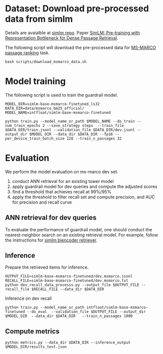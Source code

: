 # Dataset: Download pre-processed data from simlm

Details are avaialble at [simlm repo](https://github.com/microsoft/unilm/tree/master/simlm). Paper [SimLM: Pre-training with Representation Bottleneck for Dense Passage Retrieval](https://aclanthology.org/2023.acl-long.125.pdf).

The following script will download the pre-processed data for [MS-MARCO passage ranking](https://microsoft.github.io/msmarco/) task.

```shell
bash scripts/download_msmarco_data.sh
```

# Model training 
The following script is used to train the guardrail model.
```shell
MODEL_DIR=simlm-base-msmarco-finetuned_ls32
DATA_DIR=data/msmarco_bm25_official/
MODEL_NAME=intfloat/simlm-base-msmarco-finetuned

python train.py --model_name_or_path $MODEL_NAME --do_train --num_train_epochs 2 --save_strategy steps  --train_file $DATA_DIR/train.jsonl --validation_file $DATA_DIR/dev.jsonl --output_dir $MODEL_DIR --data_dir $DATA_DIR --fp16 --per_device_train_batch_size 128 --train_n_passages 32
```

# Evaluation
We perform the model evaluation on ms-marco dev set. 
1. conduct ANN retrieval for an existing tower model
2. apply guardrail model for dev queries and compute the adjusted scores
3. find a threshold that achieves recall at 99%/95%
4. apply the threshold to filter recall set and compute precision, and AUC for precision and recall curve 

## ANN retrieval for dev queries
To evaluate the performance of guardrail model, one should conduct the nearest-neighbor search on an existing retrieval model. For example, follow the instructions for [simlm biencoder retriever](https://github.com/microsoft/unilm/tree/master/simlm#evaluate-our-fine-tuned-biencoder-retriever).

## Inference
Prepare the retrieved items for inference.
```shell
OUTPUT_FILE=simlm-base-msmarco-finetuned/dev.msmarco.jsonl
RECALL_FILE=simlm-base-msmarco-finetuned/dev.msmarco.txt
python dev_recall_data_processs.py --output_file $OUTPUT_FILE --recall_file $RECALL_FILE --data_dir $DATA_DIR
```

Inference on dev recall
```shell
python train.py --model_name_or_path intfloat/simlm-base-msmarco-finetuned --do_eval  --validation_file $OUTPUT_FILE --output_dir $MODEL_DIR  --data_dir $DATA_DIR   --train_n_passages 1000
```

## Compute metrics
```shell
python metrics.py --data_dir $DATA_DIR --inference_output $MODEL_DIR/results_test.json
```

